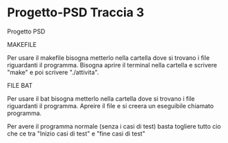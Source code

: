 # Progetto-PSD Traccia 3
Progetto PSD

MAKEFILE

Per usare il makefile bisogna metterlo nella cartella dove si trovano i file riguardanti il programma.
Bisogna aprire il terminal nella cartella e scrivere "make" e poi scrivere "./attivita".

FILE BAT

Per usare il bat bisogna metterlo nella cartella dove si trovano i file riguardanti il programma.
Apreire il file e si creera un eseguibile chiamato programma.

Per avere il programma normale (senza i casi di test) basta togliere tutto cio che ce tra "Inizio casi di test" e "fine casi di test"
